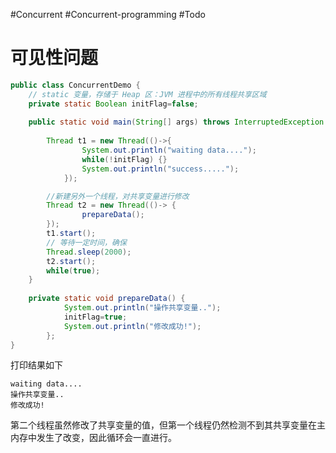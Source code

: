 #Concurrent #Concurrent-programming #Todo 

# 可见性问题
```java
public class ConcurrentDemo {
    // static 变量，存储于 Heap 区：JVM 进程中的所有线程共享区域
	private static Boolean initFlag=false;
	
	public static void main(String[] args) throws InterruptedException {
		
		Thread t1 = new Thread(()->{
				System.out.println("waiting data....");
				while(!initFlag) {}
				System.out.println("success.....");	
			});

		//新建另外一个线程，对共享变量进行修改
		Thread t2 = new Thread(()-> {
				prepareData();				
		});
		t1.start();
		// 等待一定时间，确保
		Thread.sleep(2000);
		t2.start();
		while(true);
	}
	
	private static void prepareData() {
			System.out.println("操作共享变量..");
			initFlag=true;
			System.out.println("修改成功!");
		};
}
```

打印结果如下

```
waiting data....
操作共享变量..
修改成功!
```

第二个线程虽然修改了共享变量的值，但第一个线程仍然检测不到其共享变量在主内存中发生了改变，因此循环会一直进行。